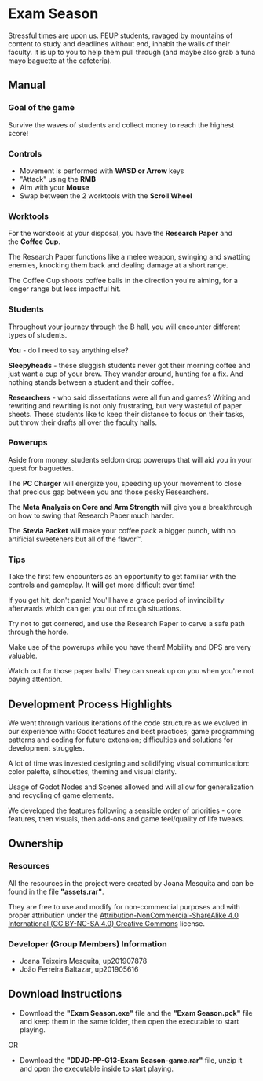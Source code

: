 # Exam Season

Stressful times are upon us. FEUP students, ravaged by mountains of content to study and deadlines without end, inhabit the walls of their faculty. It is up to you to help them pull through (and maybe also grab a tuna mayo baguette at the cafeteria).

## Manual

### Goal of the game

Survive the waves of students and collect money to reach the highest score!

### Controls

*   Movement is performed with **WASD or Arrow** keys
*   "Attack" using the **RMB**
*   Aim with your **Mouse**
*   Swap between the 2 worktools with the **Scroll Wheel**

### Worktools

For the worktools at your disposal, you have the **Research Paper** and the **Coffee Cup**.

The Research Paper functions like a melee weapon, swinging and swatting enemies, knocking them back and dealing damage at a short range.

The Coffee Cup shoots coffee balls in the direction you're aiming, for a longer range but less impactful hit.

### Students

Throughout your journey through the B hall, you will encounter different types of students.

**You** - do I need to say anything else?

**Sleepyheads** - these sluggish students never got their morning coffee and just want a cup of your brew. They wander around, hunting for a fix. And nothing stands between a student and their coffee.

**Researchers** - who said dissertations were all fun and games? Writing and rewriting and rewriting is not only frustrating, but very wasteful of paper sheets. These students like to keep their distance to focus on their tasks, but throw their drafts all over the faculty halls.

### Powerups

Aside from money, students seldom drop powerups that will aid you in your quest for baguettes.

The **PC Charger** will energize you, speeding up your movement to close that precious gap between you and those pesky Researchers.

The **Meta Analysis on Core and Arm Strength** will give you a breakthrough on how to swing that Research Paper much harder.

The **Stevia Packet** will make your coffee pack a bigger punch, with no artificial sweeteners but all of the flavor™.

### Tips

Take the first few encounters as an opportunity to get familiar with the controls and gameplay. It **will** get more difficult over time!

If you get hit, don't panic! You'll have a grace period of invincibility afterwards which can get you out of rough situations.

Try not to get cornered, and use the Research Paper to carve a safe path through the horde.

Make use of the powerups while you have them! Mobility and DPS are very valuable.

Watch out for those paper balls! They can sneak up on you when you're not paying attention.

## Development Process Highlights

We went through various iterations of the code structure as we evolved in our experience with: Godot features and best practices; game programming patterns and coding for future extension; difficulties and solutions for development struggles.

A lot of time was invested designing and solidifying visual communication: color palette, silhouettes, theming and visual clarity.

Usage of Godot Nodes and Scenes allowed and will allow for generalization and recycling of game elements.

We developed the features following a sensible order of priorities - core features, then visuals, then add-ons and game feel/quality of life tweaks.


## Ownership
### Resources

All the resources in the project were created by Joana Mesquita and can be found in the file **"assets.rar"**.

They are free to use and modify for non-commercial purposes and with proper attribution under the <u>Attribution-NonCommercial-ShareAlike 4.0 International (CC BY-NC-SA 4.0) Creative Commons</u> license.

### Developer (Group Members) Information

- Joana Teixeira Mesquita, up201907878
- João Ferreira Baltazar, up201905616



## Download Instructions

- Download the **"Exam Season.exe"** file and the **"Exam Season.pck"**  file and keep them in the same folder, then open the executable to start playing.

OR

- Download the **"DDJD-PP-G13-Exam Season-game.rar"** file, unzip it and open the executable inside to start playing. 
